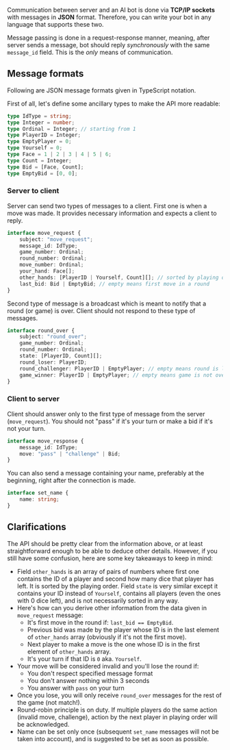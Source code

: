 
Communication between server and an AI bot is done via **TCP/IP sockets** with messages in **JSON** format. Therefore, you can write your bot in any language that supports these two.

Message passing is done in a request-response manner, meaning, after server sends a message, bot should reply *synchronously* with the same `message_id` field. This is the *only* means of communication.

## Message formats

Following are JSON message formats given in TypeScript notation.

First of all, let's define some ancillary types to make the API more readable:

```ts
type IdType = string;
type Integer = number;
type Ordinal = Integer; // starting from 1
type PlayerID = Integer;
type EmptyPlayer = 0;
type Yourself = 0;
type Face = 1 | 2 | 3 | 4 | 5 | 6;
type Count = Integer;
type Bid = [Face, Count];
type EmptyBid = [0, 0];
```

### Server to client

Server can send two types of messages to a client. First one is when a move was made. It provides necessary information and expects a client to reply.

```ts
interface move_request {
    subject: "move_request";
    message_id: IdType;
    game_number: Ordinal;
    round_number: Ordinal;
    move_number: Ordinal;
    your_hand: Face[];
    other_hands: [PlayerID | Yourself, Count][]; // sorted by playing order
    last_bid: Bid | EmptyBid; // empty means first move in a round
}
```

Second type of message is a broadcast which is meant to notify that a round (or game) is over. Client should not respond to these type of messages.

```ts
interface round_over {
    subject: "round_over";
    game_number: Ordinal;
    round_number: Ordinal;
    state: [PlayerID, Count][];
    round_loser: PlayerID;
    round_challenger: PlayerID | EmptyPlayer; // empty means round is lost due to an invalid move
    game_winner: PlayerID | EmptyPlayer; // empty means game is not over yet
}
```

### Client to server

Client should answer only to the first type of message from the server (`move_request`). You should not "pass" if it's your turn or make a bid if it's not your turn.

```ts
interface move_response {
    message_id: IdType;
    move: "pass" | "challenge" | Bid;
}
```

You can also send a message containing your name, preferably at the beginning, right after the connection is made.

```ts
interface set_name {
    name: string;
}
```

## Clarifications

The API should be pretty clear from the information above, or at least straightforward enough to be able to deduce other details. However, if you still have some confusion, here are some key takeaways to keep in mind:

- Field `other_hands` is an array of pairs of numbers where first one contains the ID of a player and second how many dice that player has left. It is sorted by the playing order. Field `state` is very similar except it contains your ID instead of `Yourself`, contains all players (even the ones with 0 dice left), and is not necessarily sorted in any way.
- Here's how can you derive other information from the data given in `move_request` message:
    - It's first move in the round if: `last_bid == EmptyBid`.
    - Previous bid was made by the player whose ID is in the last element of `other_hands` array (obviously if it's not the first move).
    - Next player to make a move is the one whose ID is in the first element of `other_hands` array.
    - It's your turn if that ID is `0` aka. `Yourself`.
- Your move will be considered invalid and you'll lose the round if:
    - You don't respect specified message format
    - You don't answer nothing within 3 seconds
    - You answer with `pass` on your turn
- Once you lose, you will only receive `round_over` messages for the rest of the game (not match!).
- Round-robin principle is on duty. If multiple players do the same action (invalid move, challenge), action by the next player in playing order will be acknowledged.
- Name can be set only once (subsequent `set_name` messages will not be taken into account), and is suggested to be set as soon as possible.
